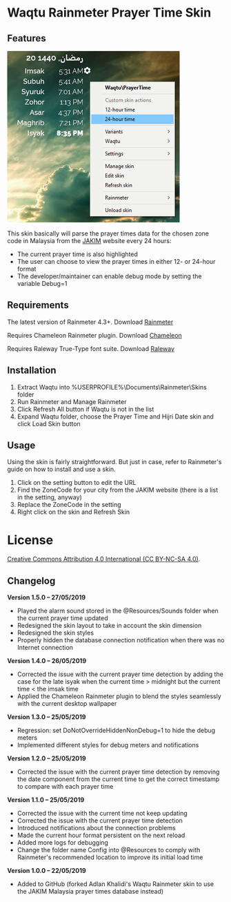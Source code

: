 ﻿Waqtu Rainmeter Prayer Time Skin
======================================

Features
--------

![](@Resources/Images/sample.png)

This skin basically will parse the prayer times data for the chosen zone code in Malaysia from the [JAKIM](https://www.e-solat.gov.my) website every 24 hours:
- The current prayer time is also highlighted
- The user can choose to view the prayer times in either 12- or 24-hour format
- The developer/maintainer can enable debug mode by setting the variable Debug=1

Requirements
------------

The latest version of Rainmeter 4.3+. Download [Rainmeter](https://rainmeter.net)

Requires Chameleon Rainmeter plugin. Download [Chameleon](https://software.socksthefox.net/chameleon/)

Requires Raleway True-Type font suite. Download [Raleway](https://fonts.google.com/specimen/Raleway)

Installation
------------

1. Extract Waqtu into %USERPROFILE%\Documents\Rainmeter\Skins folder
2. Run Rainmeter and Manage Rainmeter
3. Click Refresh All button if Waqtu is not in the list
4. Expand Waqtu folder, choose the Prayer Time and Hijri Date skin and click Load Skin button

Usage
-----
Using the skin is fairly straightforward. But just in case, refer to Rainmeter's guide on how to install and use a skin.

1. Click on the setting button to edit the URL
2. Find the ZoneCode for your city from the JAKIM website (there is a list in the setting, anyway)
3. Replace the ZoneCode in the setting
4. Right click on the skin and Refresh Skin

License
=======

[Creative Commons Attribution 4.0 International (CC BY-NC-SA 4.0)](https://creativecommons.org/licenses/by-nc-sa/4.0/).

Changelog
---------

**Version 1.5.0 – 27/05/2019**
- Played the alarm sound stored in the @Resources/Sounds folder when the current prayer time updated
- Redesigned the skin layout to take in account the skin dimension
- Redesigned the skin styles
- Properly hidden the database connection notification when there was no Internet connection

**Version 1.4.0 – 26/05/2019**
- Corrected the issue with the current prayer time detection by adding the case for the late isyak when the current time > midnight but the current time < the imsak time
- Applied the Chameleon Rainmeter plugin to blend the styles seamlessly with the current desktop wallpaper

**Version 1.3.0 – 25/05/2019**
- Regression: set DoNotOverrideHiddenNonDebug=1 to hide the debug meters
- Implemented different styles for debug meters and notifications

**Version 1.2.0 – 25/05/2019**
- Corrected the issue with the current prayer time detection by removing the date component from the current time to get the correct timestamp to compare with each prayer time

**Version 1.1.0 – 25/05/2019**
- Corrected the issue with the current time not keep updating
- Corrected the issue with the current prayer time detection
- Introduced notifications about the connection problems
- Made the current hour format persistent on the next reload
- Added more logs for debugging
- Change the folder name Config into @Resources to comply with Rainmeter's recommended location to improve its initial load time

**Version 1.0.0 – 22/05/2019**
- Added to GitHub (forked Adlan Khalidi's Waqtu Rainmeter skin to use the JAKIM Malaysia prayer times database instead)